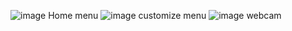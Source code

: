 ![image](https://github.com/user-attachments/assets/137a39a4-5b1e-445e-b33a-bd9327837396)
Home menu
![image](https://github.com/user-attachments/assets/a683a460-2f8e-4ab6-9312-a4effef28c2c)
customize menu
![image](https://github.com/user-attachments/assets/d7bd168d-fc6d-4f0c-8fad-7854fb9b6f75)
webcam



